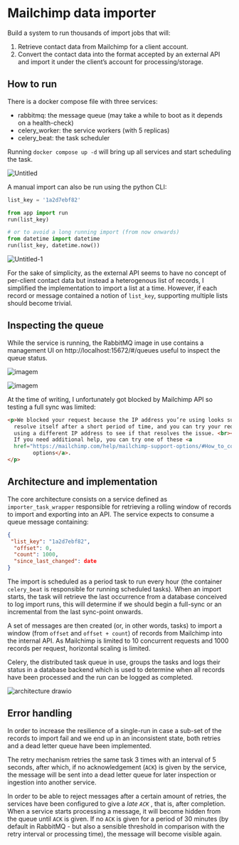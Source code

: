 # Mailchimp data importer

Build a system to run thousands of import jobs that will:

1. Retrieve contact data from Mailchimp for a client account.
2. Convert the contact data into the format accepted by an external API and import it under the client’s account for processing/storage.

## How to run

There is a docker compose file with three services:

- rabbitmq: the message queue (may take a while to boot as it depends on a health-check)
- celery_worker: the service workers (with 5 replicas)
- celery_beat: the task scheduler

Running `docker compose up -d` will bring up all services and start scheduling the task.

![Untitled](https://user-images.githubusercontent.com/12183954/224170447-894f94f9-6b83-403a-874b-eb7b9a7e39f0.png)

A manual import can also be run using the python CLI:

```python
list_key = '1a2d7ebf82'

from app import run
run(list_key)

# or to avoid a long running import (from now onwards)
from datetime import datetime
run(list_key, datetime.now())
```

![Untitled-1](https://user-images.githubusercontent.com/12183954/224170484-3abedba8-c3e9-47e4-8865-a397fb4b4e0b.png)

For the sake of simplicity, as the external API seems to have no concept of per-client contact data but instead a heterogenous list of records, I simplified the implementation to import a list at a time. However, if each record or message contained a notion of `list_key`, supporting multiple lists should become trivial.

## Inspecting the queue

While the service is running, the RabbitMQ image in use contains a management UI on http://localhost:15672/#/queues useful to inspect the queue status.

![imagem](https://user-images.githubusercontent.com/12183954/224170797-15b13dd9-67b1-47d9-8113-1ca7c079cc91.png)

![imagem](https://user-images.githubusercontent.com/12183954/224170857-cfe1e5ee-baf5-4d69-af00-fccd7ddf3083.png)

At the time of writing, I unfortunately got blocked by Mailchimp API so testing a full sync was limited:

```html
<p>We blocked your request because the IP address you’re using looks suspicious. This issue will usually 
  resolve itself after a short period of time, and you can try your request again. You can also try
  using a different IP address to see if that resolves the issue. <br><br>
  If you need additional help, you can try one of these <a
  href="https://mailchimp.com/help/mailchimp-support-options/#How_to_contact_technical_support">support
		options</a>.
</p>
```

## Architecture and implementation

The core architecture consists on a service defined as `importer_task_wrapper` responsible for retrieving a rolling window of records to import and exporting into an API. The service expects to consume a queue message containing:

```json
{
 "list_key": "1a2d7ebf82",
  "offset": 0,
  "count": 1000,
  "since_last_changed": date
}
```

The import is scheduled as a period task to run every hour (the container `celery_beat` is responsible for running scheduled tasks). When an import starts, the task will retrieve the last occurrence from a database conceived to log import runs, this will determine if we should begin a full-sync or an incremental from the last sync-point onwards.

A set of messages are then created (or, in other words, tasks) to import a window (from `offset` and `offset + count`) of records from Mailchimp into the internal API. As Mailchimp is limited to 10 concurrent requests and 1000 records per request, horizontal scaling is limited.

Celery, the distributed task queue in use, groups the tasks and logs their status in a database backend which is used to determine when all records have been processed and the run can be logged as completed.

![architecture drawio](https://user-images.githubusercontent.com/12183954/224189795-f042bd64-83ff-45cd-828d-8d3b76b0aa0d.png)

## Error handling

In order to increase the resilience of a single-run in case a sub-set of the records to import fail and we end up in an inconsistent state, both retries and a dead letter queue have been implemented.

The retry mechanism retries the same task 3 times with an interval of 5 seconds, after which, if no acknowledgement (`ACK`) is given by the service, the message will be sent into a dead letter queue for later inspection or ingestion into another service.

In order to be able to reject messages after a certain amount of retries, the services have been configured to give a *late `ACK`* , that is, after completion. When a service starts processing a message, it will become hidden from the queue until `ACK` is given. If no `ACK` is given for a period of 30 minutes (by default in RabbitMQ - but also a sensible threshold in comparison with the retry interval or processing time), the message will become visible again.
